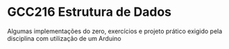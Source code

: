 # GCC216 Estrutura de Dados

Algumas implementações do zero, exercícios e projeto prático exigido pela disciplina com utilização de um Arduino